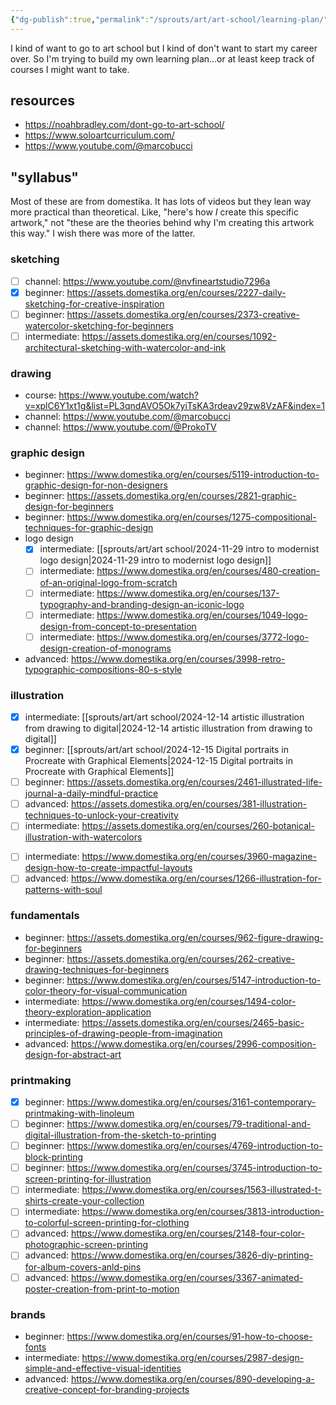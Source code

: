 ```yaml
---
{"dg-publish":true,"permalink":"/sprouts/art/art-school/learning-plan/","created":"2024-12-14T21:32:58.519-06:00","updated":"2025-01-03T16:25:46.589-06:00"}
---
```



I kind of want to go to art school but I kind of don't want to start my career over. So I'm trying to build my own learning plan...or at least keep track of courses I might want to take.

## resources

- https://noahbradley.com/dont-go-to-art-school/
- https://www.soloartcurriculum.com/
- https://www.youtube.com/@marcobucci

## "syllabus"

Most of these are from domestika. It has lots of videos but they lean way more practical than theoretical. Like, "here's how _I_ create this specific artwork," not "these are the theories behind why I'm creating this artwork this way." I wish there was more of the latter.

### sketching

- [ ] channel: https://www.youtube.com/@nvfineartstudio7296a 
- [x] beginner: https://assets.domestika.org/en/courses/2227-daily-sketching-for-creative-inspiration
- [ ] beginner: https://assets.domestika.org/en/courses/2373-creative-watercolor-sketching-for-beginners
- [ ] intermediate: https://assets.domestika.org/en/courses/1092-architectural-sketching-with-watercolor-and-ink
### drawing
- course: https://www.youtube.com/watch?v=xplC6Y1xt1g&list=PL3qndAVO5Ok7yiTsKA3rdeav29zw8VzAF&index=1
- channel: https://www.youtube.com/@marcobucci
- channel: https://www.youtube.com/@ProkoTV
### graphic design
- beginner: https://www.domestika.org/en/courses/5119-introduction-to-graphic-design-for-non-designers
- beginner: https://assets.domestika.org/en/courses/2821-graphic-design-for-beginners
- beginner: https://www.domestika.org/en/courses/1275-compositional-techniques-for-graphic-design
- logo design
	- [x] intermediate: [[sprouts/art/art school/2024-11-29 intro to modernist logo design\|2024-11-29 intro to modernist logo design]]
	- [ ] intermediate: https://www.domestika.org/en/courses/480-creation-of-an-original-logo-from-scratch
	- [ ] intermediate: https://www.domestika.org/en/courses/137-typography-and-branding-design-an-iconic-logo
	- [ ] intermediate: https://www.domestika.org/en/courses/1049-logo-design-from-concept-to-presentation
	- [ ] intermediate: https://www.domestika.org/en/courses/3772-logo-design-creation-of-monograms
- advanced: https://www.domestika.org/en/courses/3998-retro-typographic-compositions-80-s-style
### illustration
- [x] intermediate: [[sprouts/art/art school/2024-12-14 artistic illustration from drawing to digital\|2024-12-14 artistic illustration from drawing to digital]]
- [x] beginner: [[sprouts/art/art school/2024-12-15 Digital portraits in Procreate with Graphical Elements\|2024-12-15 Digital portraits in Procreate with Graphical Elements]]
- [ ] beginner: https://assets.domestika.org/en/courses/2461-illustrated-life-journal-a-daily-mindful-practice
- [ ] advanced: https://assets.domestika.org/en/courses/381-illustration-techniques-to-unlock-your-creativity
- [ ] intermediate: https://assets.domestika.org/en/courses/260-botanical-illustration-with-watercolors
* [ ] intermediate: https://www.domestika.org/en/courses/3960-magazine-design-how-to-create-impactful-layouts
* [ ] advanced: https://www.domestika.org/en/courses/1266-illustration-for-patterns-with-soul
### fundamentals
- beginner: https://assets.domestika.org/en/courses/962-figure-drawing-for-beginners
- beginner: https://assets.domestika.org/en/courses/262-creative-drawing-techniques-for-beginners
- beginner: https://www.domestika.org/en/courses/5147-introduction-to-color-theory-for-visual-communication
- intermediate: https://www.domestika.org/en/courses/1494-color-theory-exploration-application
- intermediate: https://assets.domestika.org/en/courses/2465-basic-principles-of-drawing-people-from-imagination
- advanced: https://www.domestika.org/en/courses/2996-composition-design-for-abstract-art

### printmaking
- [x] beginner: https://www.domestika.org/en/courses/3161-contemporary-printmaking-with-linoleum
- [ ] beginner: https://www.domestika.org/en/courses/79-traditional-and-digital-illustration-from-the-sketch-to-printing
- [ ] beginner: https://www.domestika.org/en/courses/4769-introduction-to-block-printing
- [ ] beginner: https://www.domestika.org/en/courses/3745-introduction-to-screen-printing-for-illustration
- [ ] intermediate: https://www.domestika.org/en/courses/1563-illustrated-t-shirts-create-your-collection
- [ ] intermediate: https://www.domestika.org/en/courses/3813-introduction-to-colorful-screen-printing-for-clothing
- [ ] advanced: https://www.domestika.org/en/courses/2148-four-color-photographic-screen-printing
- [ ] advanced: https://www.domestika.org/en/courses/3826-diy-printing-for-album-covers-anld-pins
- [ ] advanced: https://www.domestika.org/en/courses/3367-animated-poster-creation-from-print-to-motion

### brands
- beginner: https://www.domestika.org/en/courses/91-how-to-choose-fonts
- intermediate: https://www.domestika.org/en/courses/2987-design-simple-and-effective-visual-identities
- advanced: https://www.domestika.org/en/courses/890-developing-a-creative-concept-for-branding-projects
